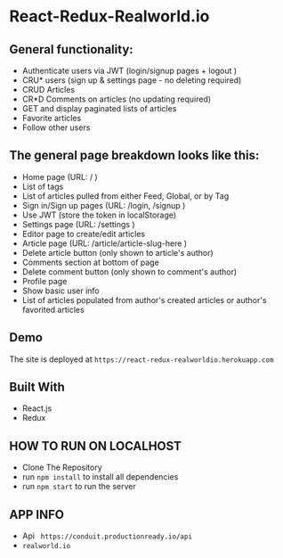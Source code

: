 # React-Redux-Realworld.io

## General functionality:

* Authenticate users via JWT (login/signup pages + logout )
* CRU* users (sign up & settings page - no deleting required)
* CRUD Articles
* CR*D Comments on articles (no updating required)
* GET and display paginated lists of articles
* Favorite articles
* Follow other users

## The general page breakdown looks like this:

* Home page (URL: / )
* List of tags
* List of articles pulled from either Feed, Global, or by Tag
* Sign in/Sign up pages (URL: /login, /signup )
* Use JWT (store the token in localStorage)
* Settings page (URL: /settings )
* Editor page to create/edit articles 
* Article page (URL: /article/article-slug-here )
* Delete article button (only shown to article's author)
* Comments section at bottom of page
* Delete comment button (only shown to comment's author)
* Profile page 
* Show basic user info
* List of articles populated from author's created articles or author's favorited articles
 
## Demo

The site is deployed at ```https://react-redux-realworldio.herokuapp.com```

## Built With

* React.js
* Redux 

## HOW TO RUN ON LOCALHOST

* Clone The Repository
* run ```npm install``` to install all dependencies
* run ```npm start``` to run the server

## APP INFO
* Api ``` https://conduit.productionready.io/api```
* ```realworld.io```
